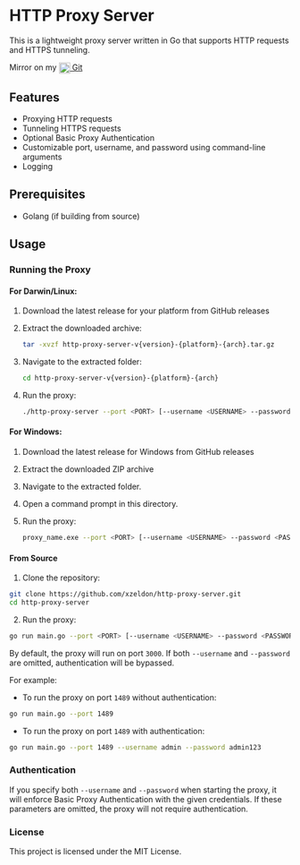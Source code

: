 # HTTP Proxy Server

This is a lightweight proxy server written in Go that supports HTTP requests and HTTPS tunneling.

Mirror on my [<img src="https://git.zeldon.ru/assets/img/logo.svg" align="center" width="20" height="20"/> Git](https://git.zeldon.ru/zeldon/http-proxy-server)

## Features

- Proxying HTTP requests
- Tunneling HTTPS requests
- Optional Basic Proxy Authentication
- Customizable port, username, and password using command-line arguments
- Logging

## Prerequisites

- Golang (if building from source)

## Usage

### Running the Proxy

#### For Darwin/Linux:

1. Download the latest release for your platform from GitHub releases
2. Extract the downloaded archive:

   ```bash
   tar -xvzf http-proxy-server-v{version}-{platform}-{arch}.tar.gz
   ```

3. Navigate to the extracted folder:

   ```bash
   cd http-proxy-server-v{version}-{platform}-{arch}
   ```

4. Run the proxy:

   ```bash
   ./http-proxy-server --port <PORT> [--username <USERNAME> --password <PASSWORD>]
   ```

#### For Windows:

1. Download the latest release for Windows from GitHub releases
2. Extract the downloaded ZIP archive
3. Navigate to the extracted folder.
4. Open a command prompt in this directory.
5. Run the proxy:

   ```bash
   proxy_name.exe --port <PORT> [--username <USERNAME> --password <PASSWORD>]
   ```

#### From Source

1. Clone the repository:
```bash
git clone https://github.com/xzeldon/http-proxy-server.git
cd http-proxy-server
```

2. Run the proxy:
```bash
go run main.go --port <PORT> [--username <USERNAME> --password <PASSWORD>]
```

By default, the proxy will run on port `3000`. If both `--username` and `--password` are omitted, authentication will be bypassed.

For example:

- To run the proxy on port `1489` without authentication:
```bash
go run main.go --port 1489
```

- To run the proxy on port `1489` with authentication:
```bash
go run main.go --port 1489 --username admin --password admin123
```

### Authentication

If you specify both `--username` and `--password` when starting the proxy, it will enforce Basic Proxy Authentication with the given credentials. If these parameters are omitted, the proxy will not require authentication.

### License

This project is licensed under the MIT License.